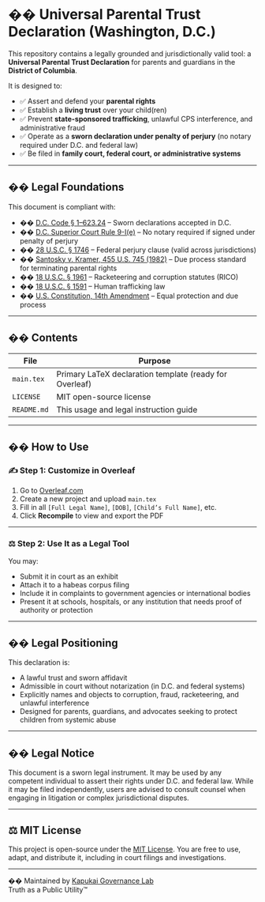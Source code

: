 # �� Universal Parental Trust Declaration (Washington, D.C.)

This repository contains a legally grounded and jurisdictionally valid tool: a **Universal Parental Trust Declaration** for parents and guardians in the **District of Columbia**.

It is designed to:
- ✅ Assert and defend your **parental rights**
- ✅ Establish a **living trust** over your child(ren)
- ✅ Prevent **state-sponsored trafficking**, unlawful CPS interference, and administrative fraud
- ✅ Operate as a **sworn declaration under penalty of perjury** (no notary required under D.C. and federal law)
- ✅ Be filed in **family court, federal court, or administrative systems**

---

## �� Legal Foundations

This document is compliant with:
- �� [D.C. Code § 1–623.24](https://code.dccouncil.gov/us/dc/council/code/sections/1-623.24) – Sworn declarations accepted in D.C.
- �� [D.C. Superior Court Rule 9-I(e)](https://www.dccourts.gov/sites/default/files/2017-03/Superior-Court-Rules-of-Civil-Procedure.pdf) – No notary required if signed under penalty of perjury
- �� [28 U.S.C. § 1746](https://www.law.cornell.edu/uscode/text/28/1746) – Federal perjury clause (valid across jurisdictions)
- �� [Santosky v. Kramer, 455 U.S. 745 (1982)](https://supreme.justia.com/cases/federal/us/455/745/) – Due process standard for terminating parental rights
- �� [18 U.S.C. § 1961](https://www.law.cornell.edu/uscode/text/18/1961) – Racketeering and corruption statutes (RICO)
- �� [18 U.S.C. § 1591](https://www.law.cornell.edu/uscode/text/18/1591) – Human trafficking law
- �� [U.S. Constitution, 14th Amendment](https://www.law.cornell.edu/constitution/amendmentxiv) – Equal protection and due process

---

## �� Contents

| File         | Purpose                                                   |
|--------------|-----------------------------------------------------------|
| `main.tex`   | Primary LaTeX declaration template (ready for Overleaf)   |
| `LICENSE`    | MIT open-source license                                   |
| `README.md`  | This usage and legal instruction guide                    |

---

## �� How to Use

### ✍️ Step 1: Customize in Overleaf
1. Go to [Overleaf.com](https://overleaf.com)
2. Create a new project and upload `main.tex`
3. Fill in all `[Full Legal Name]`, `[DOB]`, `[Child’s Full Name]`, etc.
4. Click **Recompile** to view and export the PDF

---

### ⚖️ Step 2: Use It as a Legal Tool

You may:
- Submit it in court as an exhibit
- Attach it to a habeas corpus filing
- Include it in complaints to government agencies or international bodies
- Present it at schools, hospitals, or any institution that needs proof of authority or protection

---

## �� Legal Positioning

This declaration is:
- A lawful trust and sworn affidavit
- Admissible in court without notarization (in D.C. and federal systems)
- Explicitly names and objects to corruption, fraud, racketeering, and unlawful interference
- Designed for parents, guardians, and advocates seeking to protect children from systemic abuse

---

## �� Legal Notice

This document is a sworn legal instrument. It may be used by any competent individual to assert their rights under D.C. and federal law. While it may be filed independently, users are advised to consult counsel when engaging in litigation or complex jurisdictional disputes.

---

## ⚖️ MIT License

This project is open-source under the [MIT License](./LICENSE). You are free to use, adapt, and distribute it, including in court filings and investigations.

---

�� Maintained by [Kapukai Governance Lab](https://kapukai.org)  
Truth as a Public Utility™
